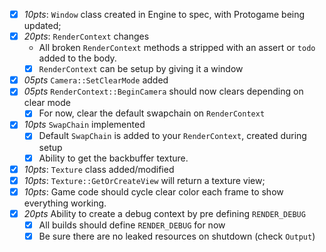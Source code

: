 - [x] *10pts*: `Window` class created in Engine to spec, with Protogame being updated; 
- [x] *20pts*: `RenderContext` changes
    - All broken `RenderContext` methods a stripped with an assert or `todo` added to the body.
    - [x] `RenderContext` can be setup by giving it a window
- [x] *05pts* `Camera::SetClearMode` added
- [x] *05pts* `RenderContext::BeginCamera` should now clears depending on clear mode 
    - [x] For  now, clear the default swapchain on `RenderContext`
- [x] *10pts* `SwapChain` implemented
    - [x] Default `SwapChain` is added to your `RenderContext`, created during setup
    - [x] Ability to get the backbuffer texture.
- [x] *10pts*: `Texture` class added/modified
- [x] *10pts*: `Texture::GetOrCreateView` will return a texture view;    
- [x] *10pts*: Game code should cycle clear color each frame to show everything working. 
- [x] *20pts* Ability to create a debug context by pre defining `RENDER_DEBUG`
    - [x] All builds should define `RENDER_DEBUG` for now
    - [x] Be sure there are no leaked resources on shutdown (check `Output`)